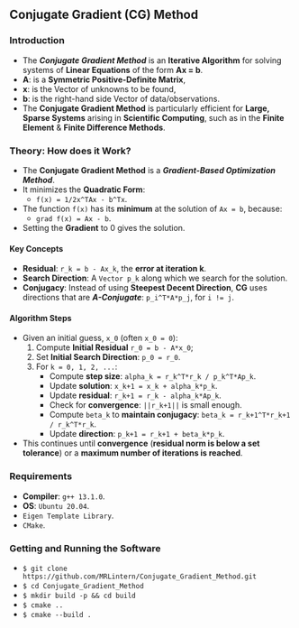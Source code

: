 ## Conjugate Gradient (CG) Method

### Introduction
* The ___Conjugate Gradient Method___ is an __Iterative Algorithm__ for solving systems of __Linear Equations__ of the form __Ax = b__.
* __A__: is a __Symmetric Positive-Definite Matrix__,
* __x__: is the Vector of unknowns to be found,
* __b__: is the right-hand side Vector of data/observations.
* The __Conjugate Gradient Method__ is particularly efficient for __Large, Sparse Systems__ arising in __Scientific Computing__, such as in the __Finite Element__ & __Finite Difference Methods__.

### Theory: How does it Work?
* The __Conjugate Gradient Method__ is a ___Gradient-Based Optimization Method___.
* It minimizes the __Quadratic Form__:
    * `f(x) = 1/2x^TAx - b^Tx`.
* The function `f(x)` has its __minimum__ at the solution of `Ax = b`, because:
    * `grad f(x) = Ax - b`.
* Setting the __Gradient__ to 0 gives the solution.

#### Key Concepts
* __Residual__: `r_k = b - Ax_k`, the __error at iteration k__.
* __Search Direction__: A `Vector p_k` along which we search for the solution.
* __Conjugacy__: Instead of using __Steepest Decent Direction__, __CG__ uses directions that are ___A-Conjugate___: `p_i^T*A*p_j`, for `i != j`.

#### Algorithm Steps
* Given an initial guess, `x_0` (often `x_0 = 0`):
    1. Compute __Initial Residual__ `r_0 = b - A*x_0`;
    2. Set __Initial Search Direction__: `p_0 = r_0`.
    3. For `k = 0, 1, 2, ...`:
         * Compute __step size__: `alpha_k = r_k^T*r_k / p_k^T*Ap_k`.
         * Update __solution__: `x_k+1 = x_k + alpha_k*p_k`.
         * Update __residual__: `r_k+1 = r_k - alpha_k*Ap_k`.
         * Check for __convergence__: `||r_k+1||` is small enough.
         * Compute `beta_k` to __maintain conjugacy__: `beta_k = r_k+1^T*r_k+1 / r_k^T*r_k`.
         * Update __direction__: `p_k+1 = r_k+1 + beta_k*p_k`.
* This continues until __convergence__ (__residual norm is below a set tolerance__) or a __maximum number of iterations is reached__.

### Requirements
* __Compiler__: `g++ 13.1.0`.
* __OS__: `Ubuntu 20.04`.
* `Eigen Template Library`.
* `CMake`.

### Getting and Running the Software
* `$ git clone https://github.com/MRLintern/Conjugate_Gradient_Method.git`
* `$ cd Conjugate_Gradient_Method`
* `$ mkdir build -p && cd build`
* `$ cmake ..`
* `$ cmake --build .`
